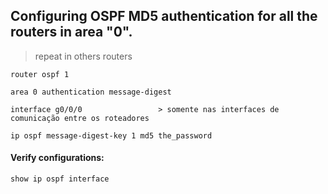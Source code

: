 ## Configuring OSPF MD5 authentication for all the routers in area "0".

> repeat in others routers

````
router ospf 1

area 0 authentication message-digest

interface g0/0/0                 > somente nas interfaces de comunicação entre os roteadores

ip ospf message-digest-key 1 md5 the_password
````

#### Verify configurations:

```
show ip ospf interface
```
